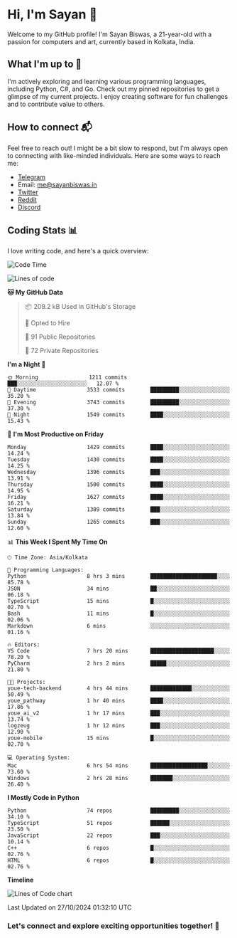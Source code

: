 # Hi, I'm Sayan 👋

Welcome to my GitHub profile! I'm Sayan Biswas, a 21-year-old with a passion for computers and art, currently based in Kolkata, India.

## What I'm up to 🚀

I'm actively exploring and learning various programming languages, including Python, C#, and Go. Check out my pinned repositories to get a glimpse of my current projects. I enjoy creating software for fun challenges and to contribute value to others.

## How to connect 📬

Feel free to reach out! I might be a bit slow to respond, but I'm always open to connecting with like-minded individuals. Here are some ways to reach me:

- [Telegram](https://t.me/dank_as_fuck)
- Email: [me@sayanbiswas.in](mailto:me@sayanbiswas.in)
- [Twitter](https://twitter.com/TheDankDel)
- [Reddit](https://www.reddit.com/user/dank_as_fuck_/)
- [Discord](https://discordapp.com/users/506536929152466945)

## Coding Stats 📊

I love writing code, and here's a quick overview:

<!--START_SECTION:waka-->
![Code Time](http://img.shields.io/badge/Code%20Time-1%2C899%20hrs%2055%20mins-blue)

![Lines of code](https://img.shields.io/badge/From%20Hello%20World%20I%27ve%20Written-6.2%20million%20lines%20of%20code-blue)

**🐱 My GitHub Data** 

> 📦 209.2 kB Used in GitHub's Storage 
 > 
> 💼 Opted to Hire
 > 
> 📜 91 Public Repositories 
 > 
> 🔑 72 Private Repositories 
 > 
**I'm a Night 🦉** 

```text
🌞 Morning                1211 commits        ███░░░░░░░░░░░░░░░░░░░░░░   12.07 % 
🌆 Daytime                3533 commits        █████████░░░░░░░░░░░░░░░░   35.20 % 
🌃 Evening                3743 commits        █████████░░░░░░░░░░░░░░░░   37.30 % 
🌙 Night                  1549 commits        ████░░░░░░░░░░░░░░░░░░░░░   15.43 % 
```
📅 **I'm Most Productive on Friday** 

```text
Monday                   1429 commits        ████░░░░░░░░░░░░░░░░░░░░░   14.24 % 
Tuesday                  1430 commits        ████░░░░░░░░░░░░░░░░░░░░░   14.25 % 
Wednesday                1396 commits        ███░░░░░░░░░░░░░░░░░░░░░░   13.91 % 
Thursday                 1500 commits        ████░░░░░░░░░░░░░░░░░░░░░   14.95 % 
Friday                   1627 commits        ████░░░░░░░░░░░░░░░░░░░░░   16.21 % 
Saturday                 1389 commits        ███░░░░░░░░░░░░░░░░░░░░░░   13.84 % 
Sunday                   1265 commits        ███░░░░░░░░░░░░░░░░░░░░░░   12.60 % 
```


📊 **This Week I Spent My Time On** 

```text
🕑︎ Time Zone: Asia/Kolkata

💬 Programming Languages: 
Python                   8 hrs 3 mins        █████████████████████░░░░   85.78 % 
JSON                     34 mins             ██░░░░░░░░░░░░░░░░░░░░░░░   06.18 % 
TypeScript               15 mins             █░░░░░░░░░░░░░░░░░░░░░░░░   02.70 % 
Bash                     11 mins             █░░░░░░░░░░░░░░░░░░░░░░░░   02.06 % 
Markdown                 6 mins              ░░░░░░░░░░░░░░░░░░░░░░░░░   01.16 % 

🔥 Editors: 
VS Code                  7 hrs 20 mins       ████████████████████░░░░░   78.20 % 
PyCharm                  2 hrs 2 mins        █████░░░░░░░░░░░░░░░░░░░░   21.80 % 

🐱‍💻 Projects: 
youe-tech-backend        4 hrs 44 mins       █████████████░░░░░░░░░░░░   50.49 % 
youe_pathway             1 hr 40 mins        ████░░░░░░░░░░░░░░░░░░░░░   17.86 % 
youe_ai_v2               1 hr 17 mins        ███░░░░░░░░░░░░░░░░░░░░░░   13.74 % 
logzeug                  1 hr 12 mins        ███░░░░░░░░░░░░░░░░░░░░░░   12.90 % 
youe-mobile              15 mins             █░░░░░░░░░░░░░░░░░░░░░░░░   02.70 % 

💻 Operating System: 
Mac                      6 hrs 54 mins       ██████████████████░░░░░░░   73.60 % 
Windows                  2 hrs 28 mins       ███████░░░░░░░░░░░░░░░░░░   26.40 % 
```

**I Mostly Code in Python** 

```text
Python                   74 repos            █████████░░░░░░░░░░░░░░░░   34.10 % 
TypeScript               51 repos            ██████░░░░░░░░░░░░░░░░░░░   23.50 % 
JavaScript               22 repos            ███░░░░░░░░░░░░░░░░░░░░░░   10.14 % 
C++                      6 repos             █░░░░░░░░░░░░░░░░░░░░░░░░   02.76 % 
HTML                     6 repos             █░░░░░░░░░░░░░░░░░░░░░░░░   02.76 % 
```



**Timeline**

![Lines of Code chart](https://raw.githubusercontent.com/Dank-del/Dank-del/main/assets/bar_graph.png)


 Last Updated on 27/10/2024 01:32:10 UTC
<!--END_SECTION:waka-->

### Let's connect and explore exciting opportunities together! 🚀
